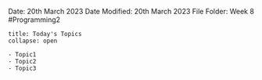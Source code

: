 Date: 20th March 2023
Date Modified: 20th March 2023
File Folder: Week 8
#Programming2 

```ad-abstract
title: Today's Topics
collapse: open

- Topic1
- Topic2
- Topic3

```



